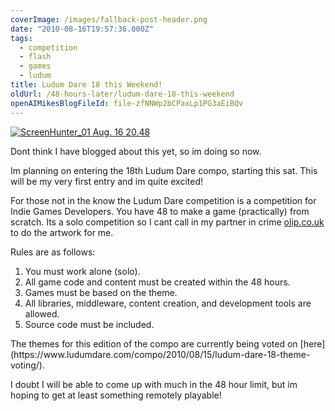 ```yaml
---
coverImage: /images/fallback-post-header.png
date: "2010-08-16T19:57:36.000Z"
tags:
  - competition
  - flash
  - games
  - ludum
title: Ludum Dare 18 this Weekend!
oldUrl: /48-hours-later/ludum-dare-18-this-weekend
openAIMikesBlogFileId: file-zfNNWp2bCPaxLp1PG3aEiBQv
---
```


[![](https://www.mikecann.blog/wp-content/uploads/2010/08/ScreenHunter_01-Aug.-16-20.48.gif "ScreenHunter_01 Aug. 16 20.48")](https://www.mikecann.blog/wp-content/uploads/2010/08/ScreenHunter_01-Aug.-16-20.48.gif)

Dont think I have blogged about this yet, so im doing so now.

<!-- more -->

Im planning on entering the 18th Ludum Dare compo, starting this sat. This will be my very first entry and im quite excited!

For those not in the know the Ludum Dare competition is a competition for Indie Games Developers. You have 48 to make a game (practically) from scratch. Its a solo competition so I cant call in my partner in crime [olip.co.uk](https://www.olip.co.uk) to do the artwork for me.

Rules are as follows:

<div id="_mcePaste">

1.  You must work alone (solo).
2.  All game code and content must be created within the 48 hours.
3.  Games must be based on the theme.
4.  All libraries, middleware, content creation, and development tools are allowed.
5.  Source code must be included.
    </div>
    The themes for this edition of the compo are currently being voted on [here](https://www.ludumdare.com/compo/2010/08/15/ludum-dare-18-theme-voting/).

I doubt I will be able to come up with much in the 48 hour limit, but im hoping to get at least something remotely playable!

